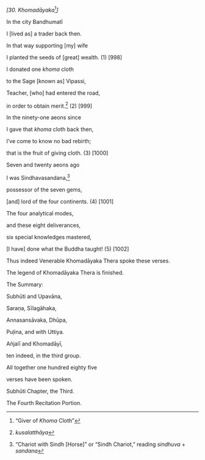*\[30. Khomadāyaka*[^1]*\]*

In the city Bandhumatī

I \[lived as\] a trader back then.

In that way supporting \[my\] wife

I planted the seeds of \[great\] wealth. (1) \[998\]

I donated one *khoma* cloth

to the Sage \[known as\] Vipassi,

Teacher, \[who\] had entered the road,

in order to obtain merit.[^2] (2) \[999\]

In the ninety-one aeons since

I gave that *khoma* cloth back then,

I’ve come to know no bad rebirth;

that is the fruit of giving cloth. (3) \[1000\]

Seven and twenty aeons ago

I was Sindhavasandana,[^3]

possessor of the seven gems,

\[and\] lord of the four continents. (4) \[1001\]

The four analytical modes,

and these eight deliverances,

six special knowledges mastered,

\[I have\] done what the Buddha taught! (5) \[1002\]

Thus indeed Venerable Khomadāyaka Thera spoke these verses.

The legend of Khomadāyaka Thera is finished.

The Summary:

Subhūti and Upavāna,

Saraṇa, Sīlagāhaka,

Annasansāvaka, Dhūpa,

Puḷina, and with Uttiya.

Añjalī and Khomadāyī,

ten indeed, in the third group.

All together one hundred eighty five

verses have been spoken.

Subhūti Chapter, the Third.

The Fourth Recitation Portion.

[^1]: “Giver of *Khoma* Cloth”

[^2]: *kusalatthāya*

[^3]: “Chariot with Sindh \[Horse\]” or “Sindh Chariot,” reading
    *sindhuva* + *sandana*
